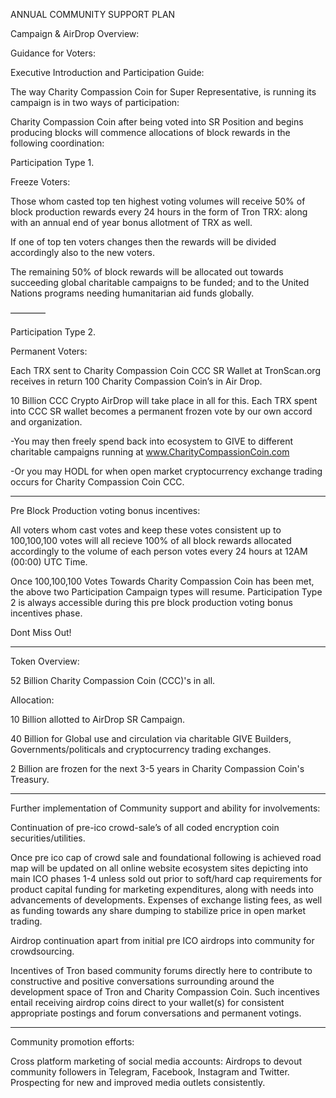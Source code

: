 ANNUAL COMMUNITY SUPPORT PLAN

Campaign & AirDrop Overview:


Guidance for Voters:

Executive Introduction and Participation Guide:

The way Charity Compassion Coin for Super Representative, is running its campaign is in two ways of participation:

Charity Compassion Coin after being voted into SR Position and begins producing blocks will commence allocations of block rewards in the following coordination:


Participation Type 1. 

Freeze Voters:

Those whom casted top ten highest voting volumes will receive 50% of block production rewards every 24 hours in the form of Tron TRX: along with an annual end of year bonus allotment of TRX as well.

If one of top ten voters changes then the rewards will be divided accordingly also to the new voters.

The remaining 50% of block rewards will be allocated out towards succeeding global charitable campaigns to be funded; and to the United Nations programs needing humanitarian aid funds globally.

————

Participation Type 2. 

Permanent Voters:

Each TRX sent to Charity Compassion Coin CCC SR Wallet at TronScan.org receives in return 100 Charity Compassion Coin’s in Air Drop.

10 Billion CCC Crypto AirDrop will take place in all for this. Each TRX spent into CCC SR wallet becomes a permanent frozen vote by our own accord and organization.

-You may then freely spend back into ecosystem to GIVE to different charitable campaigns running at www.CharityCompassionCoin.com

-Or you may HODL for when open market cryptocurrency exchange trading occurs for Charity Compassion Coin CCC.

--------

Pre Block Production voting bonus incentives: 

All voters whom cast votes and keep these votes consistent up to 100,100,100 votes will all recieve 100% of all block rewards allocated accordingly to the volume of each person votes every 24 hours at 12AM (00:00) UTC Time.

Once 100,100,100 Votes Towards Charity Compassion Coin has been met, the above two Participation Campaign types will resume. Participation Type 2 is always accessible during this pre block production voting bonus incentives phase.

Dont Miss Out!

--------

Token Overview:

52 Billion Charity Compassion Coin (CCC)'s in all.

Allocation:

10 Billion allotted to AirDrop SR Campaign.

40 Billion for Global use and circulation via charitable GIVE Builders, Governments/politicals and cryptocurrency trading exchanges.

2 Billion are frozen for the next 3-5 years in Charity Compassion Coin's Treasury.

--------

Further implementation of Community support and ability for involvements:

Continuation of pre-ico crowd-sale’s of all coded encryption coin securities/utilities. 

Once pre ico cap of crowd sale and foundational following is achieved road map will be updated on all online website ecosystem sites depicting into main ICO phases 1-4 unless sold out prior to soft/hard cap requirements for product capital funding for marketing expenditures, along with needs into advancements of developments. Expenses of exchange listing fees, as well as funding towards any share dumping to stabilize price in open market trading.

Airdrop continuation apart from initial pre ICO airdrops into community for crowdsourcing.

Incentives of Tron based community forums directly here to contribute to constructive and positive conversations surrounding around the development space of Tron and Charity Compassion Coin. Such incentives entail receiving airdrop coins direct to your wallet(s) for consistent appropriate postings and forum conversations and permanent votings.

--------

Community promotion efforts:

Cross platform marketing of social media accounts: Airdrops to devout community followers in Telegram, Facebook, Instagram and Twitter. Prospecting for new and improved media outlets consistently.
